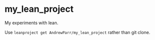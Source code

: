 # my_lean_project
My experiments with lean.

Use `leanproject get AndrewParr/my_lean_project` rather than git clone.
